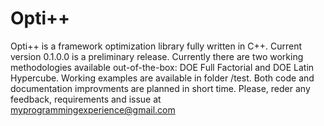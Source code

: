 # Opti++
Opti++ is a framework optimization library fully written in C++. Current version 0.1.0.0 is a preliminary release.
Currently there are two working methodologies available out-of-the-box: DOE Full Factorial and DOE Latin Hypercube.
Working examples are available in folder /test.
Both code and documentation improvments are planned in short time. 
Please, reder any feedback, requirements and issue at myprogrammingexperience@gmail.com
